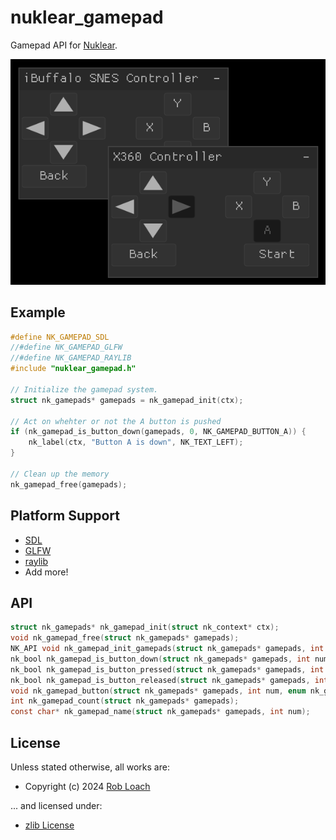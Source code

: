# nuklear_gamepad

Gamepad API for [Nuklear](https://github.com/Immediate-Mode-UI/Nuklear).

![Screenshot](demo/common/nuklear_gamepad_demo.png)

## Example

``` c
#define NK_GAMEPAD_SDL
//#define NK_GAMEPAD_GLFW
//#define NK_GAMEPAD_RAYLIB
#include "nuklear_gamepad.h"

// Initialize the gamepad system.
struct nk_gamepads* gamepads = nk_gamepad_init(ctx);

// Act on whehter or not the A button is pushed
if (nk_gamepad_is_button_down(gamepads, 0, NK_GAMEPAD_BUTTON_A)) {
    nk_label(ctx, "Button A is down", NK_TEXT_LEFT);
}

// Clean up the memory
nk_gamepad_free(gamepads);
```

## Platform Support

- [SDL](https://www.libsdl.org/)
- [GLFW](https://www.glfw.org/)
- [raylib](https://www.raylib.com/)
- Add more!

## API

``` c
struct nk_gamepads* nk_gamepad_init(struct nk_context* ctx);
void nk_gamepad_free(struct nk_gamepads* gamepads);
NK_API void nk_gamepad_init_gamepads(struct nk_gamepads* gamepads, int num);
nk_bool nk_gamepad_is_button_down(struct nk_gamepads* gamepads, int num, enum nk_gamepad_button button);
nk_bool nk_gamepad_is_button_pressed(struct nk_gamepads* gamepads, int num, enum nk_gamepad_button button);
nk_bool nk_gamepad_is_button_released(struct nk_gamepads* gamepads, int num, enum nk_gamepad_button button);
void nk_gamepad_button(struct nk_gamepads* gamepads, int num, enum nk_gamepad_button button, nk_bool down);
int nk_gamepad_count(struct nk_gamepads* gamepads);
const char* nk_gamepad_name(struct nk_gamepads* gamepads, int num);
```

## License

Unless stated otherwise, all works are:

- Copyright (c) 2024 [Rob Loach](https://robloach.net)

... and licensed under:

- [zlib License](LICENSE)
